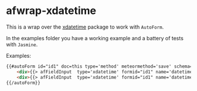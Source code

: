 afwrap-xdatetime
================

This is a wrap over the [xdatetime](https://github.com/miguelalarcos/xdatetime.git) package to work with ```AutoForm```.

In the examples folder you have a working example and a battery of tests with ```Jasmine```.

Examples:

```html
{{#autoForm id="id1" doc=this type='method' meteormethod='save' schema='dateSchema'}}
    <div>{{> afFieldInput  type='xdatetime' formid="id1" name='datetime1' time='true' format='DD-MM-YYYY HH:mm'}}</div>
    <div>{{> afFieldInput  type='xdatetime' formid="id1" name='datetime2' format='DD-MM-YYYY'}}</div>
{{/autoForm}}
```